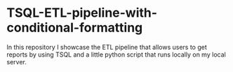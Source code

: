# TSQL-ETL-pipeline-with-conditional-formatting

In this repository I showcase the ETL pipeline that allows users to get reports by using TSQL and a little python script that runs locally on my 
local server.


